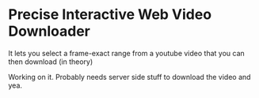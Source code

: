 # Precise Interactive Web Video Downloader 
It lets you select a frame-exact range from a youtube video that you can then download (in theory)

Working on it. Probably needs server side stuff to download the video and yea.
